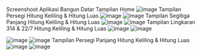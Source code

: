Screenshoot Aplikasi Bangun Datar
Tampilan Home
![image](https://github.com/Ibrazaa/Bangun_Datar/assets/115200230/5e45b58f-e7c2-473a-b64a-2f9f01536eda)
Tampilan Persegi Hitung Keliling & Hitung Luas
![image](https://github.com/Ibrazaa/Bangun_Datar/assets/115200230/0adacbf5-8578-463e-88e3-c7069bbb93ec)
![image](https://github.com/Ibrazaa/Bangun_Datar/assets/115200230/ae85e48a-3a7f-49a4-bedb-e6b96fec3ec0)
Tampilan Segitiga Panjang Hitung Keliling & Hitung Luas
![image](https://github.com/Ibrazaa/Bangun_Datar/assets/115200230/298a6faa-a686-481a-94c8-a3f06637f754)
![image](https://github.com/Ibrazaa/Bangun_Datar/assets/115200230/6a0e42c1-0751-4482-960f-763fc67e6a40)
Tampilan Lingkaran 314 & 22/7 Hitung Keliling & Hitung Luas
![image](https://github.com/Ibrazaa/Bangun_Datar/assets/115200230/58644ccd-9ad3-4b8b-928f-a958329d151c)
![image](https://github.com/Ibrazaa/Bangun_Datar/assets/115200230/74a98a4b-2b3f-47d6-b2d7-7c9474b90365)

![image](https://github.com/Ibrazaa/Bangun_Datar/assets/115200230/214a9f20-9503-49d1-ba4c-de3854d5145d)
![image](https://github.com/Ibrazaa/Bangun_Datar/assets/115200230/0b966167-46da-4ac0-a352-5d561132c293)
Tampilan Persegi Panjang Hitung Keliling & Hitung Luas
![image](https://github.com/Ibrazaa/Bangun_Datar/assets/115200230/52fcce6e-59be-463d-bab9-ca238da3701c)
![image](https://github.com/Ibrazaa/Bangun_Datar/assets/115200230/340de787-7ba7-495a-9af1-f9105e0d8c06)


